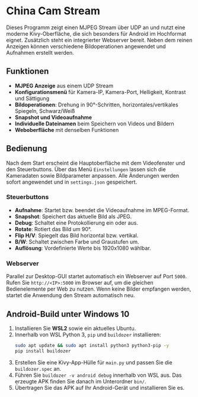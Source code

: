 # China Cam Stream

Dieses Programm zeigt einen MJPEG Stream über UDP an und nutzt eine moderne Kivy-Oberfläche, die sich besonders für Android im Hochformat eignet. Zusätzlich steht ein integrierter Webserver bereit. Neben dem reinen Anzeigen können verschiedene Bildoperationen angewendet und Aufnahmen erstellt werden.

## Funktionen

- **MJPEG Anzeige** aus einem UDP Stream
- **Konfigurationsmenü** für Kamera-IP, Kamera-Port, Helligkeit, Kontrast und Sättigung
- **Bildoperationen**: Drehung in 90°-Schritten, horizontales/vertikales Spiegeln, Schwarz/Weiß
- **Snapshot und Videoaufnahme**
- **Individuelle Dateinamen** beim Speichern von Videos und Bildern
- **Weboberfläche** mit denselben Funktionen

## Bedienung

Nach dem Start erscheint die Hauptoberfläche mit dem Videofenster und den Steuerbuttons. 
Über das Menü `Einstellungen` lassen sich die Kameradaten sowie Bildparameter anpassen. 
Alle Änderungen werden sofort angewendet und in `settings.json` gespeichert.

### Steuerbuttons

- **Aufnahme**: Startet bzw. beendet die Videoaufnahme im MPEG-Format.
- **Snapshot**: Speichert das aktuelle Bild als JPEG.
- **Debug**: Schaltet eine Protokollierung ein oder aus.
- **Rotate**: Rotiert das Bild um 90°.
- **Flip H/V**: Spiegelt das Bild horizontal bzw. vertikal.
- **B/W**: Schaltet zwischen Farbe und Graustufen um.
- **Auflösung**: Vordefinierte Werte bis 1920x1080 wählbar.

### Webserver

Parallel zur Desktop-GUI startet automatisch ein Webserver auf Port `5000`.
Rufen Sie `http://<IP>:5000` im Browser auf, um die gleichen Bedienelemente per Web zu nutzen.
Wenn keine Bilder empfangen werden, startet die Anwendung den Stream automatisch neu.

## Android-Build unter Windows 10

1. Installieren Sie **WSL2** sowie ein aktuelles Ubuntu.
2. Innerhalb von WSL Python 3, `pip` und `buildozer` installieren:
   ```bash
   sudo apt update && sudo apt install python3 python3-pip -y
   pip install buildozer
   ```
3. Erstellen Sie eine Kivy-App-Hülle für `main.py` und passen Sie die `buildozer.spec` an.
4. Führen Sie `buildozer -v android debug` innerhalb von WSL aus. 
   Das erzeugte APK finden Sie danach im Unterordner `bin/`.
5. Übertragen Sie das APK auf Ihr Android-Gerät und installieren Sie es.

